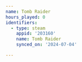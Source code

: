 ```yaml
---
name: Tomb Raider
hours_played: 0
identifiers:
  - type: steam
    appid: '203160'
    name: Tomb Raider
    synced_on: '2024-07-04'

---
```

